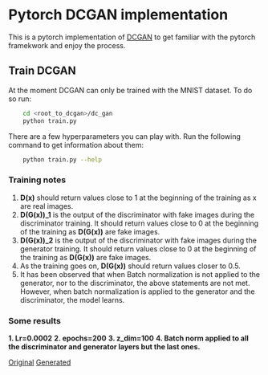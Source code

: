 # Pytorch DCGAN implementation

This is a pytorch implementation of [DCGAN](https://arxiv.org/abs/1511.06434) to get familiar with the pytorch framekwork and enjoy the process.

## Train DCGAN
At the moment DCGAN can only be trained with the MNIST dataset. To do so run:

```bash
    cd <root_to_dcgan>/dc_gan
    python train.py
```

There are a few hyperparameters you can play with. Run the following command to get information about them:

```bash
    python train.py --help
```

### Training notes

1. **D(x)** should return values close to 1 at the beginning of the training as x are real images.
2. **D(G(x))_1** is the output of the discriminator with fake images during the discriminator training. It should return values close to 0 at the beginning of the training as **D(G(x))** are fake images.
3. **D(G(x))_2** is the output of the discriminator with fake images during the generator training. It should return values close to 0 at the beginning of the training as **D(G(x))** are fake images.
4. As the training goes on, **D(G(x))** should return values closer to 0.5.
5. It has been observed that when Batch normalization is not applied to the generator, nor to the discriminator, the above statements are not met. However, when batch normalization is applied to the generator and the discriminator, the model learns.

### Some results

**1. Lr=0.0002**
**2. epochs=200**
**3. z_dim=100**
**4. Batch norm applied to all the discriminator and generator layers but the last ones.**

[Original](/images/original.jpeg)
[Generated](/images/generated.png)
